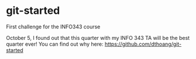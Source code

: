 # git-started
First challenge for the INFO343 course

October 5, I found out that this quarter with my INFO 343 TA will be the best quarter ever! You can find out why here: https://github.com/dthoang/git-started 